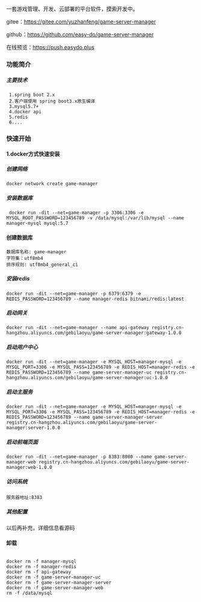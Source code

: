一套游戏管理、开发、云部署的平台软件，摸索开发中。

gitee：https://gitee.com/yuzhanfeng/game-server-manager


github：https://github.com/easy-do/game-server-manager


在线预览：https://push.easydo.plus

### 功能简介

##### 主要技术
     1.spring boot 2.x
     2.客户端使用 spring boot3.x原生编译
     3.mysql5.7+
     4.docker api
     5.redis
     6....
   


### 快速开始

#### 1.docker方式快速安装

##### 创建网络
```
docker network create game-manager

```

##### 安装数据库
```
 docker run -dit --net=game-manager -p 3306:3306 -e MYSQL_ROOT_PASSWORD=123456789 -v /data/mysql:/var/lib/mysql --name manager-mysql mysql:5.7
```

#### 创建数据库
```
数据库名称: game-manager  
字符集：utf8mb4
排序规则: utf8mb4_general_ci

```


##### 安装redis
```
docker run -dit --net=game-manager -p 6379:6379 -e REDIS_PASSWORD=123456789 --name manager-redis bitnami/redis:latest

```

##### 启动网关
```
docker run -dit --net=game-manager --name api-gateway registry.cn-hangzhou.aliyuncs.com/gebilaoyu/game-server-manager:gateway-1.0.0

```

##### 启动用户中心
```
docker run -dit --net=game-manager -e MYSQL_HOST=manager-mysql -e MYSQL_PORT=3306 -e MYSQL_PASS=123456789 -e REDIS_HOST=manager-redis -e REDIS_PASSWORD=123456789 --name game-server-manager-uc registry.cn-hangzhou.aliyuncs.com/gebilaoyu/game-server-manager:uc-1.0.0

```

##### 启动主服务
```
docker run -dit --net=game-manager -e MYSQL_HOST=manager-mysql -e MYSQL_PORT=3306 -e MYSQL_PASS=123456789 -e REDIS_HOST=manager-redis -e REDIS_PASSWORD=123456789 --name game-server-manager-server registry.cn-hangzhou.aliyuncs.com/gebilaoyu/game-server-manager:server-1.0.0

```

##### 启动前端页面
```
docker run -dit --net=game-manager -p 8383:8080 --name game-server-manager-web registry.cn-hangzhou.aliyuncs.com/gebilaoyu/game-server-manager:web-1.0.0

```
##### 访问系统

```
服务器地址:8383

```

##### 其他配置

以后再补充，详细信息看源码
#### 卸载

```

docker rm -f manager-mysql
docker rm -f manager-redis
docker rm -f api-gateway
docker rm -f game-server-manager-uc
docker rm -f game-server-manager-server
docker rm -f game-server-manager-web
rm -f /data/mysql

```




